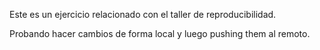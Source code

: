 Este es un ejercicio relacionado con el taller de reproducibilidad.

Probando hacer cambios de forma local y luego pushing them al remoto.
